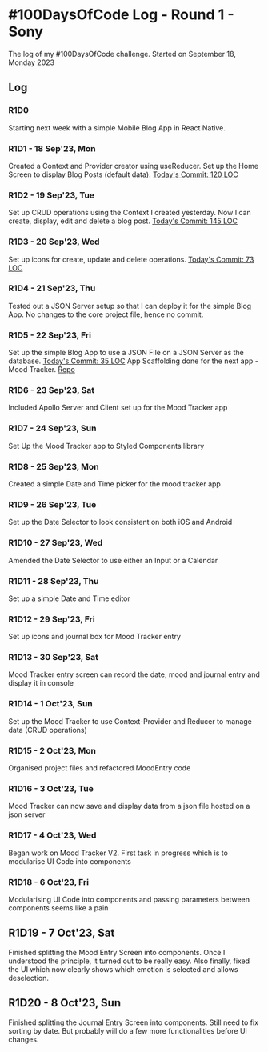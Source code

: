# #100DaysOfCode Log - Round 1 - Sony

The log of my #100DaysOfCode challenge. Started on September 18, Monday 2023

## Log

### R1D0
Starting next week with a simple Mobile Blog App in React Native.

### R1D1 - 18 Sep'23, Mon
Created a Context and Provider creator using useReducer.
Set up the Home Screen to display Blog Posts (default data).
[Today's Commit: 120 LOC](https://github.com/sonyography/simple-blog/commit/e1a546aba6eb6da8ade671ee1a50d64817ed69d3)

### R1D2 - 19 Sep'23, Tue
Set up CRUD operations using the Context I created yesterday.
Now I can create, display, edit and delete a blog post.
[Today's Commit: 145 LOC](https://github.com/sonyography/simple-blog/commit/23a9f83ab521aa23cdc4b5033ab8b271926c3427)

### R1D3 - 20 Sep'23, Wed
Set up icons for create, update and delete operations.
[Today's Commit: 73 LOC](https://github.com/sonyography/simple-blog/commit/9c87989d2decc51ed78701a134a697ba7c2db76f)

### R1D4 - 21 Sep'23, Thu
Tested out a JSON Server setup so that I can deploy it for the simple Blog App.
No changes to the core project file, hence no commit.

### R1D5 - 22 Sep'23, Fri
Set up the simple Blog App to use a JSON File on a JSON Server as the database.
[Today's Commit: 35 LOC](https://github.com/sonyography/simple-blog/commit/de693c307bb6a86659344e76601e2eca400f3e48)
App Scaffolding done for the next app - Mood Tracker. [Repo](https://github.com/sonyography/mood-tracker)

### R1D6 - 23 Sep'23, Sat
Included Apollo Server and Client set up for the Mood Tracker app

### R1D7 - 24 Sep'23, Sun
Set Up the Mood Tracker app to Styled Components library

### R1D8 - 25 Sep'23, Mon
Created a simple Date and Time picker for the mood tracker app

### R1D9 - 26 Sep'23, Tue
Set up the Date Selector to look consistent on both iOS and Android

### R1D10 - 27 Sep'23, Wed
Amended the Date Selector to use either an Input or a Calendar

### R1D11 - 28 Sep'23, Thu
Set up a simple Date and Time editor

### R1D12 - 29 Sep'23, Fri
Set up icons and journal box for Mood Tracker entry

### R1D13 - 30 Sep'23, Sat
Mood Tracker entry screen can record the date, mood and journal entry and display it in console

### R1D14 - 1 Oct'23, Sun
Set up the Mood Tracker to use Context-Provider and Reducer to manage data (CRUD operations)

### R1D15 - 2 Oct'23, Mon
Organised project files and refactored MoodEntry code 

### R1D16 - 3 Oct'23, Tue
Mood Tracker can now save and display data from a json file hosted on a json server 

### R1D17 - 4 Oct'23, Wed
Began work on Mood Tracker V2. First task in progress which is to modularise UI Code into components

### R1D18 - 6 Oct'23, Fri
Modularising UI Code into components and passing parameters between components seems like a pain

## R1D19 - 7 Oct'23, Sat
Finished splitting the Mood Entry Screen into components. Once I understood the principle, it turned out to be really easy. Also finally, fixed the UI which now clearly shows which emotion is selected and allows deselection.

## R1D20 - 8 Oct'23, Sun
Finished splitting the Journal Entry Screen into components. Still need to fix sorting by date. But probably will do a few more functionalities before UI changes. 
